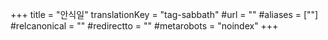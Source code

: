 +++
title = "안식일"
translationKey = "tag-sabbath"
#url = ""
#aliases = [""]
#relcanonical = ""
#redirectto = ""
#metarobots = "noindex"
+++
